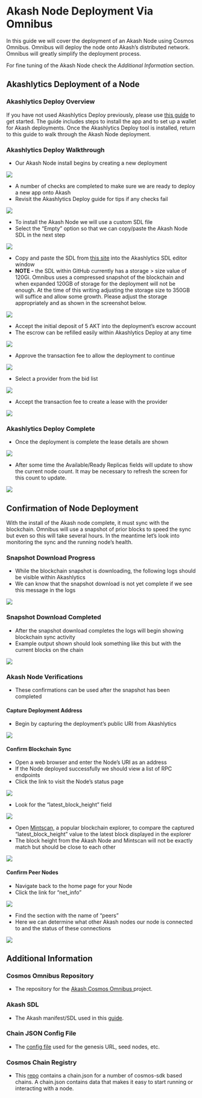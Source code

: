 # Akash Node Deployment Via Omnibus

In this guide we will cover the deployment of an Akash Node using Cosmos Omnibus. Omnibus will deploy the node onto Akash’s distributed network. Omnibus will greatly simplify the deployment process.

For fine tuning of the Akash Node check the _Additional Information_ section.

## Akashlytics Deployment of a Node

### Akashlytics Deploy Overview

If you have not used Akashlytics Deploy previously, please use [this guide](https://docs.akash.network/guides/deploy) to get started. The guide includes steps to install the app and to set up a wallet for Akash deployments. Once the Akashlytics Deploy tool is installed, return to this guide to walk through the Akash Node deployment.

### Akashlytics Deploy Walkthrough

* Our Akash Node install begins by creating a new deployment

![](../.gitbook/assets/deploymentsHomeScreen.png)

* A number of checks are completed to make sure we are ready to deploy a new app onto Akash
* Revisit the Akashlytics Deploy guide for tips if any checks fail

![](<../.gitbook/assets/akashlyticsBaseVerify (1).png>)

* To install the Akash Node we will use a custom SDL file
* Select the “Empty” option so that we can copy/paste the Akash Node SDL in the next step

![](<../.gitbook/assets/manifestSelectInitial (1).png>)

* Copy and paste the SDL from [this site](https://github.com/ovrclk/cosmos-omnibus/blob/master/akash/deploy.yml) into the Akashlytics SDL editor window
* **NOTE -** the SDL within GitHub currently has a storage > size value of 120Gi. Omnibus uses a compressed snapshot of the blockchain and when expanded 120GB of storage for the deployment will not be enough. At the time of this writing adjusting the storage size to 350GB will suffice and allow some growth. Please adjust the storage appropriately and as shown in the screenshot below.

![](<../.gitbook/assets/sdlWithStorageAdjustment (1).png>)

* Accept the initial deposit of 5 AKT into the deployment’s escrow account
* The escrow can be refilled easily within Akashlytics Deploy at any time

![](<../.gitbook/assets/acceptDeposit (1) (1) (1) (1).png>)

* Approve the transaction fee to allow the deployment to continue

![](../.gitbook/assets/transactionFeeDeployAccept.png)

* Select a provider from the bid list

![](../.gitbook/assets/bidSelect.png)

* Accept the transaction fee to create a lease with the provider

![](../.gitbook/assets/bidTransactionFee.png)

### Akashlytics Deploy Complete

* Once the deployment is complete the lease details are shown

![](<../.gitbook/assets/deploymentComplete (1) (1) (1) (1) (1).png>)

* After some time the Available/Ready Replicas fields will update to show the current node count. It may be necessary to refresh the screen for this count to update.

![](../.gitbook/assets/deploymentCounts.png)

## Confirmation of Node Deployment

With the install of the Akash node complete, it must sync with the blockchain. Omnibus will use a snapshot of prior blocks to speed the sync but even so this will take several hours. In the meantime let’s look into monitoring the sync and the running node’s health.

### Snapshot Download Progress

* While the blockchain snapshot is downloading, the following logs should be visible within Akashlytics
* We can know that the snapshot download is not yet complete if we see this message in the logs

![](../.gitbook/assets/snapshotDownloading.png)

### Snapshot Download Completed

* After the snapshot download completes the logs will begin showing blockchain sync activity
* Example output shown should look something like this but with the current blocks on the chain

![](../.gitbook/assets/snapshotDownloadComplete.png)

### Akash Node Verifications

* These confirmations can be used after the snapshot has been completed

#### Capture Deployment Address

* Begin by capturing the deployment’s public URI from Akashlytics

![](../.gitbook/assets/nodeUIR.png)

#### Confirm Blockchain Sync

* Open a web browser and enter the Node’s URI as an address
* If the Node deployed successfully we should view a list of RPC endpoints
* Click the link to visit the Node’s status page

![](<../.gitbook/assets/rpcStatusLink (1) (1) (1) (1) (2).png>)

* Look for the “latest\_block\_height” field

![](<../.gitbook/assets/rpcStatusVerification (1).png>)

* Open [Mintscan](https://www.mintscan.io/akash), a popular blockchain explorer, to compare the captured “latest\_block\_height” value to the latest block displayed in the explorer
* The block height from the Akash Node and Mintscan will not be exactly match but should be close to each other

![](../.gitbook/assets/mintscanBlockHeight.png)

#### Confirm Peer Nodes

* Navigate back to the home page for your Node
* Click the link for “net\_info”

![](../.gitbook/assets/rpcNetInfoLink.png)

* Find the section with the name of “peers”
* Here we can determine what other Akash nodes our node is connected to and the status of these connections

![](<../.gitbook/assets/rpcNetInfoData (1).png>)

## Additional Information

### Cosmos Omnibus Repository

* The repository for the [Akash Cosmos Omnibus ](https://github.com/ovrclk/cosmos-omnibus)project.

### Akash SDL

* The Akash manifest/SDL used in this [guide](https://github.com/ovrclk/cosmos-omnibus/blob/master/akash/deploy.yml).

### Chain JSON Config File

* The [config file](https://raw.githubusercontent.com/ovrclk/net/master/mainnet/meta.json) used for the genesis URL, seed nodes, etc.

### Cosmos Chain Registry

* This [repo](https://github.com/cosmos/chain-registry) contains a chain.json for a number of cosmos-sdk based chains. A chain.json contains data that makes it easy to start running or interacting with a node.
